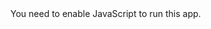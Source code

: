 <!doctype html><html lang="en"><head><meta charset="utf-8"/><link rel="icon" href="/solarshower/favicon.ico"/><meta name="viewport" content="width=device-width,initial-scale=1"/><meta name="theme-color" content="#000000"/><meta name="description" content="Web site created using create-react-app"/><link rel="apple-touch-icon" href="/solarshower/logo192.png"/><link rel="manifest" href="/solarshower/manifest.json"/><title>React App</title><link href="/solarshower/static/css/2.4c97ca4f.chunk.css" rel="stylesheet"><link href="/solarshower/static/css/main.9d5b29c0.chunk.css" rel="stylesheet"></head><body><noscript>You need to enable JavaScript to run this app.</noscript><div id="root"></div><script src="https://kit.fontawesome.com/f4d8905844.js" crossorigin="anonymous"></script><script>!function(e){function r(r){for(var n,a,i=r[0],c=r[1],l=r[2],f=0,p=[];f<i.length;f++)a=i[f],Object.prototype.hasOwnProperty.call(o,a)&&o[a]&&p.push(o[a][0]),o[a]=0;for(n in c)Object.prototype.hasOwnProperty.call(c,n)&&(e[n]=c[n]);for(s&&s(r);p.length;)p.shift()();return u.push.apply(u,l||[]),t()}function t(){for(var e,r=0;r<u.length;r++){for(var t=u[r],n=!0,i=1;i<t.length;i++){var c=t[i];0!==o[c]&&(n=!1)}n&&(u.splice(r--,1),e=a(a.s=t[0]))}return e}var n={},o={1:0},u=[];function a(r){if(n[r])return n[r].exports;var t=n[r]={i:r,l:!1,exports:{}};return e[r].call(t.exports,t,t.exports,a),t.l=!0,t.exports}a.e=function(e){var r=[],t=o[e];if(0!==t)if(t)r.push(t[2]);else{var n=new Promise((function(r,n){t=o[e]=[r,n]}));r.push(t[2]=n);var u,i=document.createElement("script");i.charset="utf-8",i.timeout=120,a.nc&&i.setAttribute("nonce",a.nc),i.src=function(e){return a.p+"static/js/"+({}[e]||e)+"."+{3:"e34c271a"}[e]+".chunk.js"}(e);var c=new Error;u=function(r){i.onerror=i.onload=null,clearTimeout(l);var t=o[e];if(0!==t){if(t){var n=r&&("load"===r.type?"missing":r.type),u=r&&r.target&&r.target.src;c.message="Loading chunk "+e+" failed.\n("+n+": "+u+")",c.name="ChunkLoadError",c.type=n,c.request=u,t[1](c)}o[e]=void 0}};var l=setTimeout((function(){u({type:"timeout",target:i})}),12e4);i.onerror=i.onload=u,document.head.appendChild(i)}return Promise.all(r)},a.m=e,a.c=n,a.d=function(e,r,t){a.o(e,r)||Object.defineProperty(e,r,{enumerable:!0,get:t})},a.r=function(e){"undefined"!=typeof Symbol&&Symbol.toStringTag&&Object.defineProperty(e,Symbol.toStringTag,{value:"Module"}),Object.defineProperty(e,"__esModule",{value:!0})},a.t=function(e,r){if(1&r&&(e=a(e)),8&r)return e;if(4&r&&"object"==typeof e&&e&&e.__esModule)return e;var t=Object.create(null);if(a.r(t),Object.defineProperty(t,"default",{enumerable:!0,value:e}),2&r&&"string"!=typeof e)for(var n in e)a.d(t,n,function(r){return e[r]}.bind(null,n));return t},a.n=function(e){var r=e&&e.__esModule?function(){return e.default}:function(){return e};return a.d(r,"a",r),r},a.o=function(e,r){return Object.prototype.hasOwnProperty.call(e,r)},a.p="/solarshower/",a.oe=function(e){throw console.error(e),e};var i=this["webpackJsonpsolar-shower"]=this["webpackJsonpsolar-shower"]||[],c=i.push.bind(i);i.push=r,i=i.slice();for(var l=0;l<i.length;l++)r(i[l]);var s=c;t()}([])</script><script src="/solarshower/static/js/2.ede5c6e5.chunk.js"></script><script src="/solarshower/static/js/main.dff4084b.chunk.js"></script></body></html>
